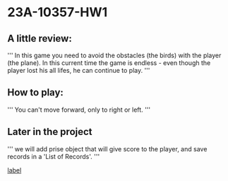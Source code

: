 # 23A-10357-HW1

## A little review:
'''
In this game you need to avoid the obstacles (the birds) with the player (the plane).
In this current time the game is endless - even though the player lost his all lifes, he can continue to play.
'''

## How to play: 
'''
You can't move forward, only to right or left.
'''

## Later in the project 
'''
we will add prise object that will give score to the player, and save records in a 'List of Records'.
'''

[label](../../../../../C:/Users/YanivLT/AndroidStudioProjects/23A10357HW1/Birds_and_Plane.mp4)
